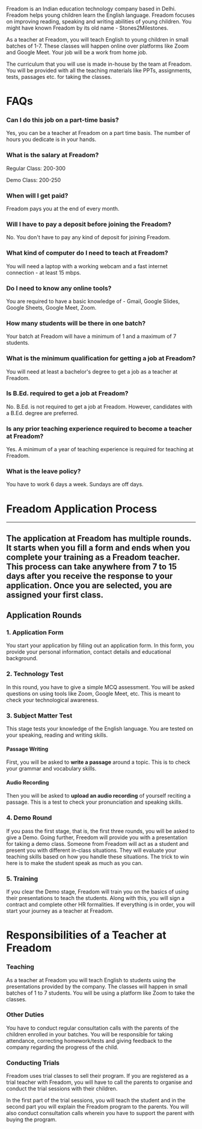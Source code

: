 


Freadom is an Indian education technology company based in Delhi. Freadom helps young children learn the English language. Freadom focuses on improving reading, speaking and writing abilities of young children. You might have known Freadom by its old name - Stones2Milestones.

As a teacher at Freadom, you will teach English to young children in small batches of 1-7. These classes will happen online over platforms like Zoom and Google Meet. Your job will be a work from home job.

The curriculum that you will use is made in-house by the team at Freadom. You will be provided with all the teaching materials like PPTs, assignments, tests, passages etc. for taking the classes. 


# FAQs


### Can I do this job on a part-time basis?

Yes, you can be a teacher at Freadom on a part time basis. The number of hours you dedicate is in your hands.


### What is the salary at Freadom?

Regular Class: 200-300

Demo Class: 200-250


### When will I get paid?

Freadom pays you at the end of every month.


### Will I have to pay a deposit before joining the Freadom?

No. You don't have to pay any kind of deposit for joining Freadom.


### What kind of computer do I need to teach at Freadom?

You will need a laptop with a working webcam and a fast internet connection - at least 15 mbps.


### Do I need to know any online tools?

You are required to have a basic knowledge of - Gmail, Google Slides, Google Sheets, Google Meet, Zoom.


### How many students will be there in one batch?

Your batch at Freadom will have a minimum of 1 and a maximum of 7 students.


### What is the minimum qualification for getting a job at Freadom?

You will need at least a bachelor's degree to get a job as a teacher at Freadom.


### Is B.Ed. required to get a job at Freadom?

No. B.Ed. is not required to get a job at Freadom. However, candidates with a B.Ed. degree are preferred.


### Is any prior teaching experience required to become a teacher at Freadom?

Yes. A minimum of a year of teaching experience is required for teaching at Freadom.


### What is the leave policy?

You have to work 6 days a week. Sundays are off days.


# Freadom Application Process

---



## The application at Freadom has multiple rounds. It starts when you fill a form and ends when you complete your training as a Freadom teacher. This process can take anywhere from 7 to 15 days after you receive the response to your application. Once you are selected,  you are assigned your first class.


## Application Rounds


### 1. Application Form

You start your application by filling out an application form. In this form, you provide your personal information, contact details and educational background. 


###  2. Technology Test

In this round, you have to give a simple MCQ assessment. You will be asked questions on using tools like Zoom, Google Meet, etc. This is meant to check your technological awareness.


### 3. Subject Matter Test

This stage tests your knowledge of the English language. You are tested on your speaking, reading  and writing skills. 


#### Passage Writing

First, you will be asked to **write a passage** around a topic. This is to check your grammar and vocabulary skills.


#### Audio Recording

Then you will be asked to **upload an audio recording** of yourself reciting a passage. This is a test to check your pronunciation and speaking skills.


### 4. Demo Round

If you pass the first stage, that is, the first three rounds, you will be asked to give a Demo. Going further, Freedom will provide you with a presentation for taking a demo class. Someone from Freadom will act as a student and present you with different in-class situations. They will evaluate your teaching skills based on how you handle these situations. The trick to win here is to make the student speak as much as you can.


### 5. Training

If you clear the Demo stage, Freadom will train you on the basics of using their presentations to teach the students. Along with this, you will sign a contract and complete other HR formalities. If everything is in order, you will start your journey as a teacher at Freadom.


# Responsibilities of a Teacher at Freadom


### Teaching

As a teacher at Freadom you will teach English to students using the presentations provided by the company.  The classes will happen in small batches of 1 to 7 students. You will be using a platform like Zoom to take the classes.


### Other Duties

You have to conduct regular consultation calls with the parents of the children enrolled in your batches. You will be responsible for taking attendance, correcting homework/tests and giving feedback to the company regarding the progress of the child.


### Conducting Trials

Freadom uses trial classes to sell their program. If you are registered as a trial teacher with Freadom, you will have to call the parents to organise and conduct the trial sessions with their children. 

In the first part of the trial sessions, you will teach the student and in the second part you will explain the Freadom program to the parents. You will also conduct consultation calls wherein you have to support the parent with buying the program. 
